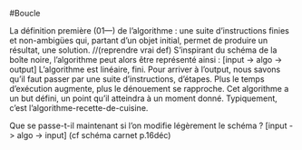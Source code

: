 #Boucle

La définition première (01—) de l’algorithme : une suite d’instructions finies et non-ambigües qui, partant d’un objet initial, permet de produire un résultat, une solution. //(reprendre vrai def)
S’inspirant du schéma de la boîte noire, l’algorithme peut alors être représenté ainsi : [input -> algo -> output]
L’algorithme est linéaire, fini. Pour arriver à l’output, nous savons qu’il faut passer par une suite d’instructions, d’étapes. Plus le temps d’exécution augmente, plus le dénouement se rapproche. Cet algorithme a un but défini, un point qu’il atteindra à un moment donné. Typiquement, c’est l’algorithme-recette-de-cuisine.

Que se passe-t-il maintenant si l’on modifie légèrement le schéma ? [input -> algo -> input] (cf schéma carnet p.16déc)
